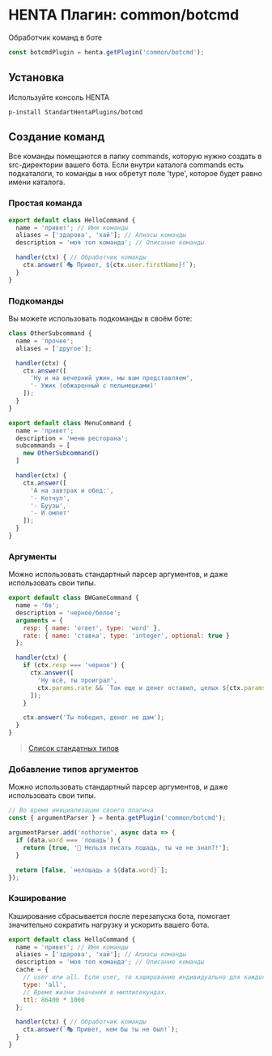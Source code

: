 # HENTA Плагин: common/botcmd
Обработчик команд в боте

```js
const botcmdPlugin = henta.getPlugin('common/botcmd');
```

## Установка
Используйте консоль HENTA
```
p-install StandartHentaPlugins/botcmd
```

## Создание команд
Все команды помещаются в папку commands, которую нужно создать в src-директории вашего бота.
Если внутри каталога commands есть подкаталоги, то команды в них обретут поле 'type', которое будет равно имени каталога.

### Простая команда
```js
export default class HelloCommand {
  name = 'привет'; // Имя команды
  aliases = ['здарова', 'хай']; // Алиасы команды
  description = 'моя топ команда'; // Описание команды

  handler(ctx) { // Обработчик команды
    ctx.answer(`🎭 Привет, ${ctx.user.firstName}!`);
  }
}
```

### Подкоманды
Вы можете использовать подкоманды в своём боте:
```js
class OtherSubcommand {
  name = 'прочее';
  aliases = ['другое'];

  handler(ctx) {
    ctx.answer([
      'Ну и на вечерний ужин, мы вам представляем',
      '- Ужик (обжаренный с пельмешками)'
    ]);
  }
}

export default class MenuCommand {
  name = 'привет';
  description = 'меню ресторана';
  subcommands = [
    new OtherSubcommand()
  ]

  handler(ctx) {
    ctx.answer([
      'А на завтрак и обед:',
      '- Кетчуп',
      '- Буузы',
      '- И омлет'
    ]);
  }
}
```

### Аргументы
Можно использовать стандартный парсер аргументов, и даже использовать свои типы.
```js
export default class BWGameCommand {
  name = 'бв';
  description = 'черное/белое';
  arguments = {
    resp: { name: 'ответ', type: 'word' },
    rate: { name: 'ставка', type: 'integer', optional: true }
  };

  handler(ctx) {
    if (ctx.resp === 'черное') {
      ctx.answer([
        'Ну всё, ты проиграл',
        ctx.params.rate && `Так еще и денег оставил, целых ${ctx.params.rate.toLocaleString()}`
      ]);
    }

    ctx.answer('Ты победил, денег не дам');
  }
}
```

> [Список стандатных типов](docs/argumentTypes.md)

### Добавление типов аргументов
Можно использовать стандартный парсер аргументов, и даже использовать свои типы.
```js
// Во время инициализации своего плагина
const { argumentParser } = henta.getPlugin('common/botcmd');

argumentParser.add('nothorse', async data => {
  if (data.word === 'лошадь') {
    return [true, '🤨 Нельзя писать лошадь, ты че не знал?!'];
  }

  return [false, `нелошадь а ${data.word}`];
});
```

### Кэширование
Кэширование сбрасывается после перезапуска бота, помогает значительно сократить нагрузку и ускорить вашего бота.
```js
export default class HelloCommand {
  name = 'привет'; // Имя команды
  aliases = ['здарова', 'хай']; // Алиасы команды
  description = 'моя топ команда'; // Описание команды
  cache = {
    // user или all. Если user, то кэширование индивидуально для каждого пользователя.
    type: 'all',
    // Время жизни значения в миллисекундах.
    ttl: 86400 * 1000
  };

  handler(ctx) { // Обработчик команды
    ctx.answer(`🎭 Привет, кем бы ты не был!`);
  }
}
```